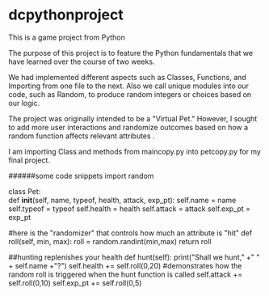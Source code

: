 # dcpythonproject
This is a game project from Python

The purpose of this project is to feature the Python fundamentals that we have learned over the course of two weeks.

We had implemented different aspects such as Classes, Functions, and Importing from one file to the next. Also we call unique modules into our code, such as Random, to produce random integers or choices based on our logic.

The project was originally intended to be a "Virtual Pet." However, I sought to add more user interactions and randomize outcomes based on how a random function affects relevant attributes .

I am importing Class and methods from maincopy.py into petcopy.py for my final project.

######some code snippets
import random

class Pet:   
    def __init__(self, name, typeof, health, attack, exp_pt):
        self.name = name 
        self.typeof = typeof
        self.health = health
        self.attack = attack
        self.exp_pt = exp_pt

#here is the "randomizer" that controls how much an attribute is "hit"
    def roll(self, min, max):
        roll = random.randint(min,max)
        return roll
        
##hunting replenishes your health
    def hunt(self):
        print("Shall we hunt," +" " + self.name +"?")
        self.health += self.roll(0,20) #demonstrates how the random roll is triggered when the hunt function is called
        self.attack += self.roll(0,10)
        self.exp_pt += self.roll(0,5)       
